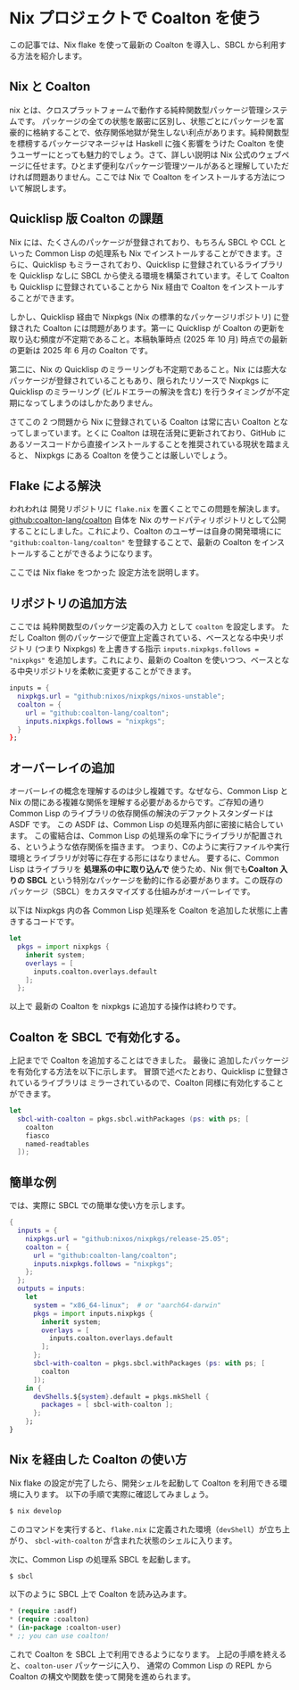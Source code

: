 # Nix プロジェクトで Coalton を使う

この記事では、Nix flake を使って最新の Coalton を導入し、SBCL から利用する方法を紹介します。

## Nix と Coalton

nix とは、クロスプラットフォームで動作する純粋関数型パッケージ管理システムです。
パッケージの全ての状態を厳密に区別し、状態ごとにパッケージを富豪的に格納することで、依存関係地獄が発生しない利点があります。純粋関数型を標榜するパッケージマネージャは Haskell に強く影響をうけた Coalton を使うユーザーにとっても魅力的でしょう。さて、詳しい説明は Nix 公式のウェブページに任せます。ひとまず便利なパッケージ管理ツールがあると理解していただければ問題ありません。ここでは Nix で Coalton をインストールする方法について解説します。

## Quicklisp 版 Coalton の課題

Nix には、たくさんのパッケージが登録されており、もちろん SBCL や CCL といった Common Lisp の処理系も Nix でインストールすることができます。さらに、Quicklisp もミラーされており、Quicklisp に登録されているライブラリを Quicklisp なしに SBCL から使える環境を構築されています。そして Coalton も Quicklisp に登録されていることから Nix 経由で Coalton をインストールすることができます。

しかし、Quicklisp 経由で Nixpkgs (Nix の標準的なパッケージリポジトリ) に登録された Coalton には問題があります。第一に Quicklisp が Coalton の更新を取り込む頻度が不定期であること。本稿執筆時点 (2025 年 10 月) 時点での最新の更新は 2025 年 6 月の Coalton です。

第二に、Nix の Quicklisp のミラーリングも不定期であること。Nix には膨大なパッケージが登録されていることもあり、限られたリソースで Nixpkgs に Quicklisp のミラーリング (ビルドエラーの解決を含む) を行うタイミングが不定期になってしまうのはしかたありません。

さてこの 2 つ問題から Nix に登録されている Coalton は常に古い Coalton となってしまっています。とくに Coalton は現在活発に更新されており、GitHub にあるソースコードから直接インストールすることを推奨されている現状を踏まえると、
Nixpkgs にある Coalton を使うことは厳しいでしょう。

## Flake による解決

われわれは 開発リポジトリに `flake.nix` を置くことでこの問題を解決します。
[github:coalton-lang/coalton](https://github.com/coalton-lang/coalton) 自体を Nix のサードパティリポジトリとして公開することにしました。これにより、Coalton のユーザーは自身の開発環境にに `"github:coalton-lang/coalton"` を登録することで、最新の Coalton をインストールすることができるようになります。

ここでは Nix flake をつかった 設定方法を説明します。

## リポジトリの追加方法

ここでは 純粋関数型のパッケージ定義の入力 として `coalton` を設定します。
ただし Coalton 側のパッケージで便宜上定義されている、ベースとなる中央リポジトリ (つまり Nixpkgs) を上書きする指示 `inputs.nixpkgs.follows = "nixpkgs"` を追加します。これにより、最新の Coalton を使いつつ、ベースとなる中央リポジトリを柔軟に変更することができます。

```nix
inputs = {
  nixpkgs.url = "github:nixos/nixpkgs/nixos-unstable";
  coalton = {
    url = "github:coalton-lang/coalton";
    inputs.nixpkgs.follows = "nixpkgs";
  }
};
```

## オーバーレイの追加

オーバーレイの概念を理解するのは少し複雑です。なぜなら、Common Lisp と Nix の間にある複雑な関係を理解する必要があるからです。ご存知の通り Common Lisp のライブラリの依存関係の解決のデファクトスタンダードは ASDF です。
この ASDF は、Common Lisp の処理系内部に密接に結合しています。
この蜜結合は、Common Lisp の処理系の傘下にライブラリが配置される、というような依存関係を描きます。
つまり、Cのように実行ファイルや実行環境とライブラリが対等に存在する形にはなりません。
要するに、Common Lisp はライブラリを **処理系の中に取り込んで** 使うため、Nix 側でも**Coalton 入りの SBCL** という特別なパッケージを動的に作る必要があります。この既存のパッケージ（SBCL）をカスタマイズする仕組みがオーバーレイです。

以下は Nixpkgs 内の各 Common Lisp 処理系を Coalton を追加した状態に上書きするコードです。

```nix
let
  pkgs = import nixpkgs {
    inherit system;
    overlays = [
      inputs.coalton.overlays.default
    ];
  };
```

以上で 最新の Coalton を nixpkgs に追加する操作は終わりです。

## Coalton を SBCL で有効化する。

上記までで Coalton を追加することはできました。
最後に 追加したパッケージを有効化する方法を以下に示します。
冒頭で述べたとおり、Quicklisp に登録されているライブラリは
ミラーされているので、Coalton 同様に有効化することができます。

```nix
let
  sbcl-with-coalton = pkgs.sbcl.withPackages (ps: with ps; [
    coalton
    fiasco
    named-readtables
  ]);
```

## 簡単な例

では、実際に SBCL での簡単な使い方を示します。

```nix
{
  inputs = {
    nixpkgs.url = "github:nixos/nixpkgs/release-25.05";
    coalton = {
      url = "github:coalton-lang/coalton";
      inputs.nixpkgs.follows = "nixpkgs";
    };
  };
  outputs = inputs:
    let
      system = "x86_64-linux";  # or "aarch64-darwin"
      pkgs = import inputs.nixpkgs {
        inherit system;
        overlays = [
          inputs.coalton.overlays.default
        ];
      };
      sbcl-with-coalton = pkgs.sbcl.withPackages (ps: with ps; [
        coalton
      ]);
    in {
      devShells.${system}.default = pkgs.mkShell {
        packages = [ sbcl-with-coalton ];
      };
    };
}
```

## Nix を経由した Coalton の使い方

Nix flake の設定が完了したら、開発シェルを起動して Coalton を利用できる環境に入ります。
以下の手順で実際に確認してみましょう。

```sh
$ nix develop
```

このコマンドを実行すると、`flake.nix` に定義された環境（`devShell`）が立ち上がり、
`sbcl-with-coalton` が含まれた状態のシェルに入ります。

次に、Common Lisp の処理系 SBCL を起動します。


```sh
$ sbcl
```

以下のように SBCL 上で Coalton を読み込みます。

```lisp
* (require :asdf)
* (require :coalton)
* (in-package :coalton-user)
* ;; you can use coalton!
```

これで Coalton を SBCL 上で利用できるようになります。
上記の手順を終えると、`coalton-user` パッケージに入り、
通常の Common Lisp の REPL から Coalton の構文や関数を使って開発を進められます。

